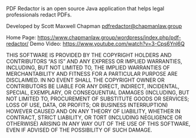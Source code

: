 PDF Redactor is an open source Java application that helps legal professionals redact PDFs.

Developed by Scott Maxwell Chapman
pdfredactor@chapmanlaw.group

Home Page: https://www.chapmanlaw.group/wordpress/index.php/pdf-redactor/
Demo Video: https://www.youtube.com/watch?v=3-Cps6Ynl6Q

THIS SOFTWARE IS PROVIDED BY THE COPYRIGHT HOLDERS AND CONTRIBUTORS “AS IS” AND ANY EXPRESS OR IMPLIED WARRANTIES, INCLUDING, BUT NOT LIMITED TO, 
THE IMPLIED WARRANTIES OF MERCHANTABILITY AND FITNESS FOR A PARTICULAR PURPOSE ARE DISCLAIMED. IN NO EVENT SHALL THE COPYRIGHT OWNER OR CONTRIBUTORS 
BE LIABLE FOR ANY DIRECT, INDIRECT, INCIDENTAL, SPECIAL, EXEMPLARY, OR CONSEQUENTIAL DAMAGES (INCLUDING, BUT NOT LIMITED TO, PROCUREMENT OF 
SUBSTITUTE GOODS OR SERVICES; LOSS OF USE, DATA, OR PROFITS; OR BUSINESS INTERRUPTION) HOWEVER CAUSED AND ON ANY THEORY OF LIABILITY, WHETHER IN CONTRACT, 
STRICT LIABILITY, OR TORT (INCLUDING NEGLIGENCE OR OTHERWISE) ARISING IN ANY WAY OUT OF THE USE OF THIS SOFTWARE, EVEN IF ADVISED OF THE POSSIBILITY OF SUCH DAMAGE.
